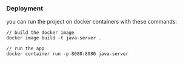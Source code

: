### Deployment

you can run the project on docker containers with these commands:

    // build the docker image
    docker image build -t java-server .
    
    // run the app
    docker container run -p 8080:8080 java-server
